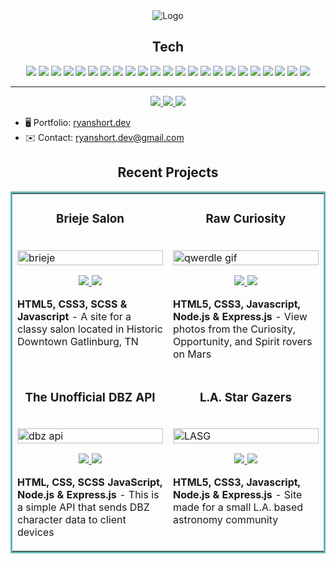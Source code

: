 
<div align="center">
    <img src="https://external-content.duckduckgo.com/iu/?u=https%3A%2F%2Fmedia1.tenor.com%2Fimages%2Fae929f0d9ddcab6d41b878d79d05646f%2Ftenor.gif%3Fitemid%3D12321391&f=1&nofb=1&ipt=73dba0d6a9b55974bd0886827d312e8d7eb9378020cf7c410f65abdc514b4742&ipo=images" alt="Logo">
    </a>
</div>


<h2 align="center">Tech</h2>


<p align="center">
    <img src="https://img.shields.io/static/v1?label=|&message=HTML5&color=23555f&style=for-the-badge&logo=html5"/>
    <img src="https://img.shields.io/static/v1?label=|&message=CSS3&color=285f65&style=for-the-badge&logo=css3"/>
    <img src="https://img.shields.io/static/v1?label=|&message=SASS&color=2b625f&style=for-the-badge&logo=sass"/>
    <img src="https://img.shields.io/static/v1?label=|&message=Bootstrap&color=3165e&style=for-the-badge&logo=bootstrap"/>
    <img src="https://img.shields.io/static/v1?label=|&message=JavaScript&color=3c7f5d&style=for-the-badge&logo=javascript"/>
    <img src="https://img.shields.io/static/v1?label=|&message=React.js&color=4a935c&style=for-the-badge&logo=react"/>
    <img src="https://img.shields.io/static/v1?label=|&message=EJS&color=cdf998&style=for-the-badge&logo=ejs"/>
    <img src="https://img.shields.io/static/v1?label=|&message=C%23&color=cbb148&style=for-the-badge&logo=csharp"/>
    <img src="https://img.shields.io/static/v1?label=|&message=dotnet&color=cbb148&style=for-the-badge&logo=dotnet"/>
    <img src="https://img.shields.io/static/v1?label=|&message=Typescript&color=4a935c&style=for-the-badge&logo=typescript"/>
    <img src="https://img.shields.io/static/v1?label=|&message=Selenium&color=cdf998&style=for-the-badge&logo=selenium"/>
    <img src="https://img.shields.io/static/v1?label=|&message=Wordpress&color=cdd148&style=for-the-badge&logo=wordpress"/>
    <img src="https://img.shields.io/static/v1?label=|&message=PHP&color=cbb148&style=for-the-badge&logo=php"/>
    <img src="https://img.shields.io/static/v1?label=|&message=SQL&color=2b625f&style=for-the-badge&logo=sql"/>
    <img src="https://img.shields.io/static/v1?label=|&message=Adobe&color=98bf53&style=for-the-badge&logo=adobe"/>
    <img src="https://img.shields.io/static/v1?label=|&message=Mongo-DB&color=cdd148&style=for-the-badge&logo=mongodb"/>
    <img src="https://img.shields.io/static/v1?label=|&message=Node.js&color=cdf998&style=for-the-badge&logo=node"/>
    <img src="https://img.shields.io/static/v1?label=|&message=Express&color=bbb111&style=for-the-badge&logo=express"/>
    <img src="https://img.shields.io/static/v1?label=|&message=Webpack&color=bbb111&style=for-the-badge&logo=webpack"/>
    <img src="https://img.shields.io/static/v1?label=|&message=Linux&color=bbb111&style=for-the-badge&logo=linux"/>
    <img src="https://img.shields.io/static/v1?label=|&message=Netlify&color=cbb148&style=for-the-badge&logo=netlify"/>
    <img src="https://img.shields.io/static/v1?label=|&message=Git&color=cbb148&style=for-the-badge&logo=git"/>
    <img src="https://img.shields.io/static/v1?label=|&message=GitHub&color=cbb148&style=for-the-badge&logo=github"/>
</p>

---

<p align="center">
  <a href="https://ryanshort.dev" target="_blank">
    <img src="https://img.shields.io/static/v1?label=|&message=Website&color=23555f&style=social&logo=webpack&logo-color=white"/>
  </a>
  <a href="https://www.codewars.com/users/ryanS_" target="_blank">
    <img src="https://www.codewars.com/users/ryanS_/badges/micro">
  </a>
  <a href="https://www.linkedin.com/in/ryanshort-developer/" target="_blank">
    <img src="https://img.shields.io/static/v1?label=|&message=LinkedIn&color=cdf998&style=social&logo=linkedin&logo-color=white"/>
  </a>
<!--   <a href="resume" target="_blank">
      <img src="https://img.shields.io/static/v1?label=|&message=RESUME&color=23555f&style=plastic&logo=react&logo-color=white"/>
  </a> -->
</p>


*   🖥️  Portfolio: [ryanshort.dev](http://www.ryanshort.dev)
*   ✉️  Contact: [ryanshort.dev@gmail.com](mailto:ryanshort.dev@gmail.com)


<h2 align="center">Recent Projects</h2>
<table bordercolor="#66b2b2">
  
  <tr>
    <td width="50%" valign="top">
      <h3 align="center">Brieje Salon</h3>
        <br />
        <a target="_blank" href="https://brieje.netlify.app/">
            <img src="brieje_animated.gif" width="100%" alt="brieje"/>
        </a>
        <br />
        <p align="center">
          
  <a href="#" target="_blank">
    <img src="https://img.shields.io/static/v1?label=|&message=Repo&color=23555f&style=plastic&logo=github&logo-color=white"/>
  </a>  
  <a href="https://brieje.netlify.app/" target="_blank">
    <img src="https://img.shields.io/static/v1?label=|&message=Website&color=cdf998&style=plastic&logo=webpack&logo-color=white"/>
  </a>
      </p>
        <p><strong>HTML5, CSS3, SCSS & Javascript</strong> - A site for a classy salon located in Historic Downtown Gatlinburg, TN</p>
    </td>
    <td width="50%" valign="top">
      <h3 align="center">Raw Curiosity</h3>
        <br />
        <a target="_blank" href="https://rawcuriosity.netlify.app/">
          <img src="https://github.com/RyanShort13110/raw_curiosity/blob/main/raw-curiosity-gif.gif" width="100%" alt="qwerdle gif"/>
        </a>
        <br />
        <p align="center">
          
  <a href="https://github.com/RyanShort13110/raw_curiosity" target="_blank">
    <img src="https://img.shields.io/static/v1?label=|&message=Repo&color=23555f&style=plastic&logo=github&logo-color=white"/>
  </a>
  <a href="https://rawcuriosity.netlify.app/" target="_blank">
    <img src="https://img.shields.io/static/v1?label=|&message=Website&color=cdf998&style=plastic&logo=webpack&logo-color=white"/>
  </a>
      </p>
        <p><strong>HTML5, CSS3, Javascript, Node.js & Express.js</strong> - View photos from the Curiosity, Opportunity, and Spirit rovers on Mars</p>
    </td>
  </tr>
  
  <tr>
    <td width="50%" valign="top">
      <h3 align="center">The Unofficial DBZ API</h3>
      <br />
        <a target="_blank" href="https://unofficialdbzapi.cyclic.app/">
          <img src="dbzAPIRoundTwo.gif" width="100%" alt="dbz api"/>
        </a>
      <br />
        <p align="center">
  <a href="https://github.com/RyanShort13110/dbz-api" target="_blank">
    <img src="https://img.shields.io/static/v1?label=|&message=Repo&color=23555f&style=plastic&logo=github&logo-color=white"/>
  </a>
  <a href="https://unofficialdbzapi.cyclic.app/" target="_blank">
    <img src="https://img.shields.io/static/v1?label=|&message=Website&color=cdf998&style=plastic&logo=webpack&logo-color=white"/>
  </a>
      </p>
        <p><strong>HTML, CSS, SCSS JavaScript, Node.js & Express.js</strong> - This is a simple API that sends DBZ character data to client devices</p>
    </td>
      <td width="50%" valign="top">
      <h3 align="center">L.A. Star Gazers</h3>
        <br />
      <a target="_blank" href="https://lastargazers.netlify.app/">
            <img src="star-gazers-animated10.gif" width="100%"  alt="LASG"/>
        </a>
        <br />
        <p align="center">
          
  <a href="https://github.com/RyanShort13110/stargazers" target="_blank">
    <img src="https://img.shields.io/static/v1?label=|&message=Repo&color=23555f&style=plastic&logo=github&logo-color=white"/>
  </a>
  <a href="https://lastargazers.netlify.app/" target="_blank">
    <img src="https://img.shields.io/static/v1?label=|&message=Website&color=cdf998&style=plastic&logo=webpack&logo-color=white"/>
  </a>
      </p>
        <p><strong>HTML5, CSS3, Javascript, Node.js & Express.js</strong> - Site made for a small L.A. based astronomy community</p>
    </td>
  </tr>
</table>
